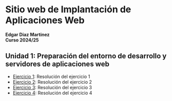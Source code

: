 # Sitio web de Implantación de Aplicaciones Web

**Edgar Diaz Martinez**  
**Curso 2024/25**

## Unidad 1: Preparación del entorno de desarrollo y servidores de aplicaciones web

- [Ejercicio 1](unidad1/ejercicio1-IAW.md): Resolución del ejercicio 1
- [Ejercicio 2](unidad1/ejercicio2-IAW.md): Resolución del ejercicio 2
- [Ejercicio 3](unidad1/ejercicio3-IAW.md): Resolución del ejercicio 3
- [Ejercicio 4](unidad1/ejercicio4-IAW.md): Resolución del ejercicio 4
